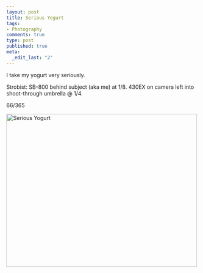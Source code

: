 ```yaml
--- 
layout: post
title: Serious Yogurt
tags: 
- Photography
comments: true
type: post
published: true
meta: 
  _edit_last: "2"
---
```

I take my yogurt very seriously.

Strobist: SB-800 behind subject (aka me) at 1/8. 430EX on camera left into shoot-through umbrella @ 1/4.

66/365

<a href="http://www.flickr.com/photos/aaronbrethorst/3337720172/" title="Serious Yogurt by aaronbrethorst, on Flickr"><img src="http://farm4.static.flickr.com/3649/3337720172_03215347d0.jpg" width="500" height="400" alt="Serious Yogurt" /></a>
